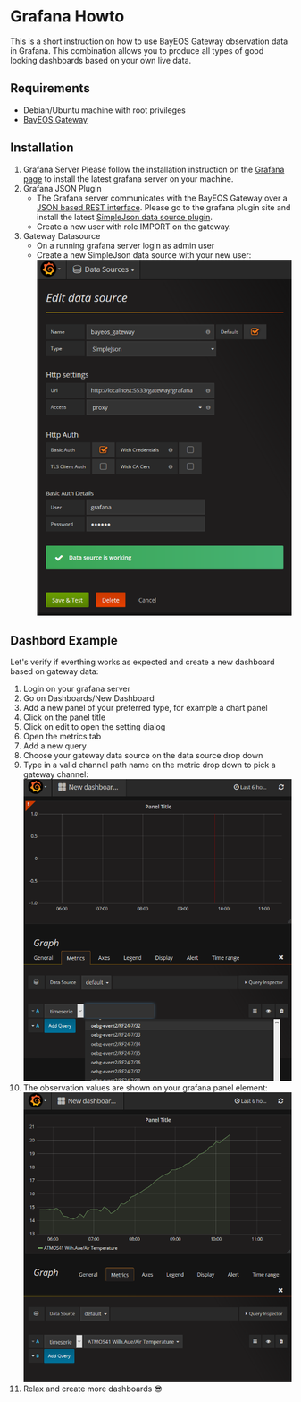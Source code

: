 # Grafana Howto
This is a short instruction on how to use BayEOS Gateway observation data in Grafana. This combination allows you to produce all types of good looking dashboards based on your own live data.

## Requirements
- Debian/Ubuntu machine with root privileges
- [BayEOS Gateway](https://github.com/BayCEER/bayeos-gateway)

## Installation 
1. Grafana Server 
Please follow the installation instruction on the [Grafana page](https://grafana.com/) to install the latest grafana server on your machine.
1. Grafana JSON Plugin
    - The Grafana server communicates with the BayEOS Gateway over a [JSON based REST interface](https://github.com/BayCEER/bayeos-gateway/blob/master/docs/grafana_endpoint.md). Please go to the grafana plugin site and install the latest [SimpleJson data source plugin](https://grafana.com/plugins/grafana-simple-json-datasource).
    - Create a new user with role IMPORT on the gateway.
1. Gateway Datasource
    - On a running grafana server login as admin user
    - Create a new SimpleJson data source with your new user:
    ![grafana_datasource](./grafana_datasource.png)

## Dashbord Example
Let's verify if everthing works as expected and create a new dashboard based on gateway data:
1. Login on your grafana server
1. Go on Dashboards/New Dashboard
1. Add a new panel of your preferred type, for example a chart panel
1. Click on the panel title 
1. Click on edit to open the setting dialog
1. Open the metrics tab
1. Add a new query
1. Choose your gateway data source on the data source drop down
1. Type in a valid channel path name on the metric drop down to pick a gateway channel:
 ![grafana_pick_channel](./grafana_pick_channel.png)
1. The observation values are shown on your grafana panel element:
 ![grafana_channel_picked](./grafana_channel_picked.png)
1. Relax and create more dashboards :sunglasses: 


